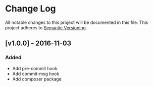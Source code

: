 # Change Log
All notable changes to this project will be documented in this file.
This project adheres to [Semantic Versioning](http://semver.org/).

## [v1.0.0] - 2016-11-03
### Added
- Add pre-commit hook
- Add commit-msg hook
- Add composer package
